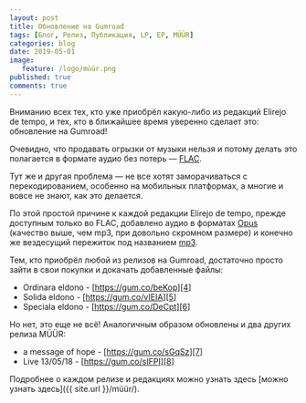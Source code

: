 ```yaml
---
layout: post
title: Обновление на Gumroad
tags: [Блог, Релиз, Публикация, LP, EP, MÜÜR]
categories: blog
date: 2019-05-01
image:
   feature: /logo/müür.png
published: true
comments: true
---
```

Вниманию всех тех, кто уже приобрёл какую-либо из редакций Elirejo de tempo, и тех, кто в ближайшее время уверенно сделает это: обновление на Gumroad!

Очевидно, что продавать огрызки от музыки нельзя и потому делать это полагается в формате аудио без потерь — [FLAC][1].

Тут же и другая проблема — не все хотят заморачиваться с перекодированием, особенно на мобильных платформах, а многие и вовсе не знают, как это делается.

По этой простой причине к каждой редакции Elirejo de tempo, прежде доступным только во FLAC, добавлено аудио в форматах [Opus][2] (качество выше, чем mp3, при довольно скромном размере) и конечно же вездесущий пережиток под названием [mp3][3].

Тем, кто приобрёл любой из релизов на Gumroad, достаточно просто зайти в свои покупки и докачать добавленные файлы:

- Ordinara eldono - [https://gum.co/beKop][4]
- Solida eldono - [https://gum.co/vIEIA][5]
- Speciala eldono - [https://gum.co/DeCpt][6]

Но нет, это еще не всё!
Аналогичным образом обновлены и два других релиза MÜÜR:
- a message of hope - [https://gum.co/sGqSz][7]
- Live 13​/​05​/​18 - [https://gum.co/sIFPI][8]

Подробнее о каждом релизе и редакциях можно узнать здесь [можно узнать здесь]({{ site.url }}/müür/).


[1]: https://ru.wikipedia.org/wiki/FLAC
[2]: https://ru.wikipedia.org/wiki/Opus_(кодек)
[3]: https://ru.wikipedia.org/wiki/MP3
[4]: https://gum.co/beKop
[5]: https://gum.co/vIEIA
[6]: https://gum.co/DeCpt
[7]: https://gum.co/sGqSz
[8]: https://gum.co/sIFPI